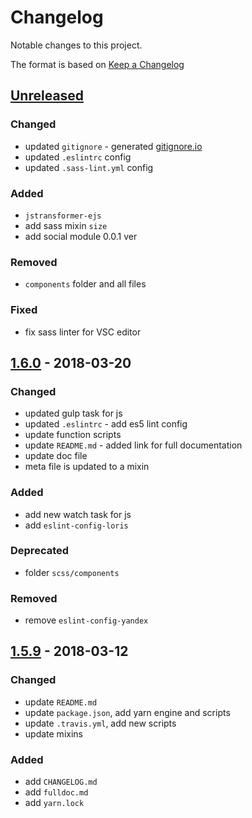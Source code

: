 # Changelog

Notable changes to this project.

The format is based on [Keep a Changelog][changelogDoc]

## [Unreleased]

### Changed

- updated `gitignore` - generated [gitignore.io](https://www.gitignore.io)
- updated `.eslintrc` config
- updated `.sass-lint.yml` config

### Added

- `jstransformer-ejs`
- add sass mixin `size`
- add social module 0.0.1 ver

### Removed

- `components` folder and all files

### Fixed

- fix sass linter for VSC editor

## [1.6.0] - 2018-03-20

### Changed

- updated gulp task for js
- updated `.eslintrc` - add es5 lint config
- update function scripts
- update `README.md` - added link for full documentation
- update doc file
- meta file is updated to a mixin

### Added

- add new watch task for js
- add `eslint-config-loris`

### Deprecated

- folder `scss/components`

### Removed

- remove `eslint-config-yandex`

## [1.5.9] - 2018-03-12

### Changed

- update `README.md`
- update `package.json`, add yarn engine and scripts
- update `.travis.yml`, add new scripts
- update mixins

### Added

- add `CHANGELOG.md`
- add `fulldoc.md`
- add `yarn.lock`

[changelogDoc]: https://keepachangelog.com/en/1.0.0/
[Unreleased]: https://github.com/deeppines/frontend-template/tree/dev
[1.6.0]: https://github.com/deeppines/frontend-template/releases/tag/1.6.0
[1.5.9]: https://github.com/deeppines/frontend-template/releases/tag/1.5.9

